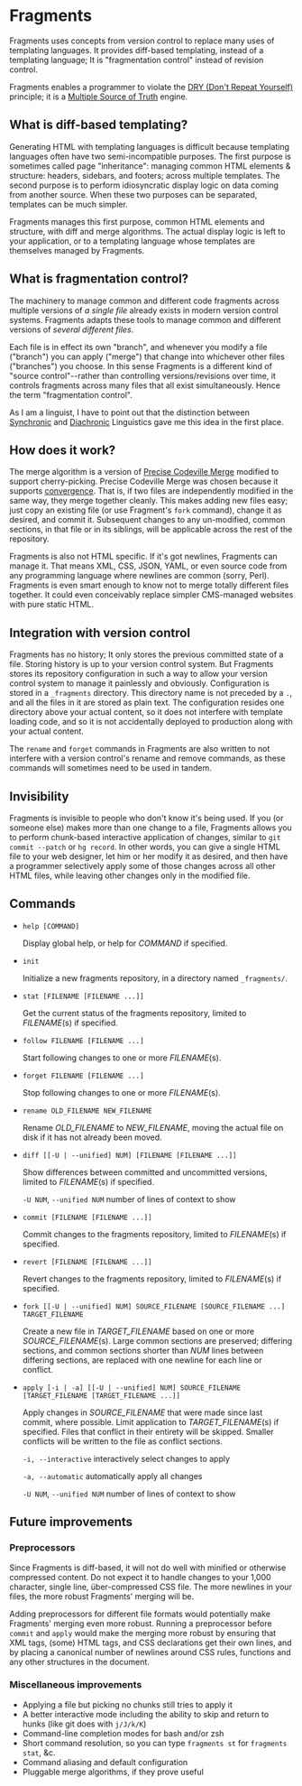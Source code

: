 Fragments
=========

Fragments uses concepts from version control to replace many uses of templating languages. It provides diff-based templating, instead of a templating language; It is "fragmentation control" instead of revision control.

Fragments enables a programmer to violate the [DRY (Don't Repeat Yourself)](http://en.wikipedia.org/wiki/Don't_repeat_yourself) principle; it is a [Multiple Source of Truth](http://en.wikipedia.org/wiki/Single_Source_of_Truth) engine.

What is diff-based templating?
------------------------------

Generating HTML with templating languages is difficult because templating languages often have two semi-incompatible purposes. The first purpose is sometimes called page "inheritance": managing common HTML elements & structure: headers, sidebars, and footers; across multiple templates. The second purpose is to perform idiosyncratic display logic on data coming from another source. When these two purposes can be separated, templates can be much simpler.

Fragments manages this first purpose, common HTML elements and structure, with diff and merge algorithms. The actual display logic is left to your application, or to a templating language whose templates are themselves managed by Fragments.

What is fragmentation control?
------------------------------

The machinery to manage common and different code fragments across multiple versions of _a single file_ already exists in modern version control systems. Fragments adapts these tools to manage common and different versions of _several different files_.

Each file is in effect its own "branch", and whenever you modify a file ("branch") you can apply ("merge") that change into whichever other files ("branches") you choose. In this sense Fragments is a different kind of "source control"--rather than controlling versions/revisions over time, it controls fragments across many files that all exist simultaneously. Hence the term "fragmentation control".

As I am a linguist, I have to point out that the distinction between [Synchronic](http://en.wikipedia.org/wiki/Synchronic_analysis) and [Diachronic](http://en.wikipedia.org/wiki/Diachronics) Linguistics gave me this idea in the first place.

How does it work?
-----------------

The merge algorithm is a version of [Precise Codeville Merge](http://revctrl.org/PreciseCodevilleMerge) modified to support cherry-picking. Precise Codeville Merge was chosen because it supports [convergence](http://revctrl.org/Convergence). That is, if two files are independently modified in the same way, they merge together cleanly. This makes adding new files easy; just copy an existing file (or use Fragment's `fork` command), change it as desired, and commit it. Subsequent changes to any un-modified, common sections, in that file or in its siblings, will be applicable across the rest of the repository.

Fragments is also not HTML specific. If it's got newlines, Fragments can manage it. That means XML, CSS, JSON, YAML, or even source code from any programming language where newlines are common (sorry, Perl). Fragments is even smart enough to know not to merge totally different files together. It could even conceivably replace simpler CMS-managed websites with pure static HTML.

Integration with version control
--------------------------------

Fragments has no history; It only stores the previous committed state of a file. Storing history is up to your version control system. But Fragments stores its repository configuration in such a way to allow your version control system to manage it painlessly and obviously. Configuration is stored in a `_fragments` directory. This directory name is not preceded by a `.`, and all the files in it are stored as plain text. The configuration resides one directory above your actual content, so it does not interfere with template loading code, and so it is not accidentally deployed to production along with your actual content.

The `rename` and `forget` commands in Fragments are also written to not interfere with a version control's rename and remove commands, as these commands will sometimes need to be used in tandem.

Invisibility
------------

Fragments is invisible to people who don't know it's being used. If you (or someone else) makes more than one change to a file, Fragments allows you to perform chunk-based interactive application of changes, similar to `git commit --patch` or `hg record`. In other words, you can give a single HTML file to your web designer, let him or her modify it as desired, and then have a programmer selectively apply some of those changes across all other HTML files, while leaving other changes only in the modified file.

Commands
--------

* `help [COMMAND]`

    Display global help, or help for _COMMAND_ if specified.

* `init`

    Initialize a new fragments repository, in a directory named `_fragments/`.

* `stat [FILENAME [FILENAME ...]]`

    Get the current status of the fragments repository, limited to _FILENAME_(s) if specified.

* `follow FILENAME [FILENAME ...]`

    Start following changes to one or more _FILENAME_(s).

* `forget FILENAME [FILENAME ...]`

    Stop following changes to one or more _FILENAME_(s).

* `rename OLD_FILENAME NEW_FILENAME`

    Rename _OLD\_FILENAME_ to _NEW\_FILENAME_, moving the actual file on disk if it has not already been moved.

* `diff [[-U | --unified] NUM] [FILENAME [FILENAME ...]]`

    Show differences between committed and uncommitted versions, limited to _FILENAME_(s) if specified.

    `-U NUM`, `--unified NUM` number of lines of context to show

* `commit [FILENAME [FILENAME ...]]`

    Commit changes to the fragments repository, limited to _FILENAME_(s) if specified.

* `revert [FILENAME [FILENAME ...]]`

    Revert changes to the fragments repository, limited to _FILENAME_(s) if specified.

* `fork [[-U | --unified] NUM] SOURCE_FILENAME [SOURCE_FILENAME ...] TARGET_FILENAME`

    Create a new file in _TARGET\_FILENAME_ based on one or more _SOURCE\_FILENAME_(s).
    Large common sections are preserved;
    differing sections, and common sections shorter than _NUM_ lines between differing sections, are replaced with one newline for each line or conflict.

* `apply [-i | -a] [[-U | --unified] NUM] SOURCE_FILENAME [TARGET_FILENAME [TARGET_FILENAME ...]]`

    Apply changes in _SOURCE\_FILENAME_ that were made since last commit, where possible.
    Limit application to _TARGET\_FILENAME_(s) if specified.
    Files that conflict in their entirety will be skipped.
    Smaller conflicts will be written to the file as conflict sections.

    `-i, --interactive` interactively select changes to apply

    `-a, --automatic` automatically apply all changes

    `-U NUM`, `--unified NUM` number of lines of context to show

Future improvements
-------------------

### Preprocessors

Since Fragments is diff-based, it will not do well with minified or otherwise compressed content. Do not expect it to handle changes to your 1,000 character, single line, über-compressed CSS file. The more newlines in your files, the more robust Fragments' merging will be.

Adding preprocessors for different file formats would potentially make Fragments' merging even more robust. Running a preprocessor before `commit` and `apply` would make the merging more robust by ensuring that XML tags, (some) HTML tags, and CSS declarations get their own lines, and by placing a canonical number of newlines around CSS rules, functions and any other structures in the document.

### Miscellaneous improvements

* Applying a file but picking no chunks still tries to apply it
* A better interactive mode including the ability to skip and return to hunks (like git does with `j/J/k/K`)
* Command-line completion modes for bash and/or zsh
* Short command resolution, so you can type `fragments st` for `fragments stat`, &c.
* Command aliasing and default configuration
* Pluggable merge algorithms, if they prove useful
